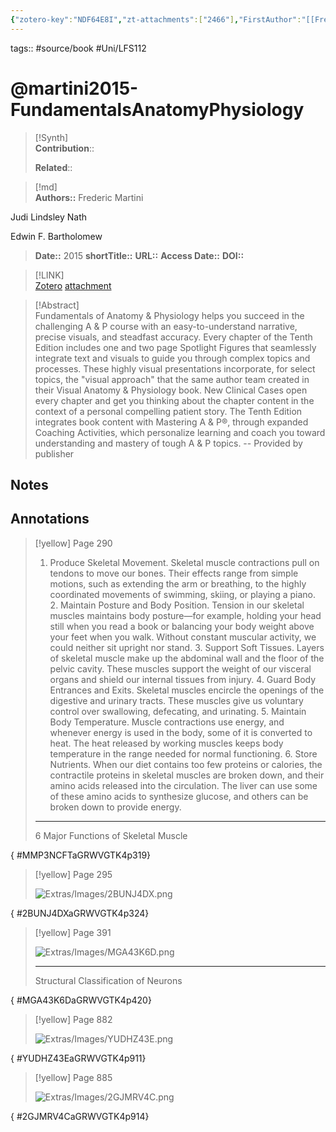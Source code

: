 ```yaml
---
{"zotero-key":"NDF64E8I","zt-attachments":["2466"],"FirstAuthor":"[[Frederic Martini]]","aliases":["Fundamentals of anatomy & physiology"],"citekey":"martini2015-FundamentalsAnatomyPhysiology","dg-publish":true,"Status":"ToRead","permalink":"/sources/books/martini2015-fundamentals-anatomy-physiology/","dgPassFrontmatter":true}
---
```


tags:: #source/book #Uni/LFS112 

# @martini2015-FundamentalsAnatomyPhysiology
  
>[!Synth]  
>**Contribution**::  
>  
>**Related**:: 
>  

>[!md]  
> **Authors::** 
  Frederic Martini
> 
  Judi Lindsley Nath
> 
  Edwin F. Bartholomew
> 
> **Date::** 2015
> **shortTitle::** 
> **URL::** 
> **Access Date::** 
> **DOI::** 

> [!LINK]  
> [Zotero](zotero://select/library/items/NDF64E8I) [attachment](<file:///Users/nathanmaxwell/Zotero/storage/GRWVGTK4/Frederic%20H.%20Martini,%20Judi%20L.%20Nath,%20Edwin%20F.%20Bartholomew%20-%20Fundamentals%20of%20Anatomy%20&%20Physiology-Pearson%20(2014).pdf>)
  
> [!Abstract]  
> Fundamentals of Anatomy & Physiology helps you succeed in the challenging A & P course with an easy-to-understand narrative, precise visuals, and steadfast accuracy. Every chapter of the Tenth Edition includes one and two page Spotlight Figures that seamlessly integrate text and visuals to guide you through complex topics and processes. These highly visual presentations incorporate, for select topics, the "visual approach" that the same author team created in their Visual Anatomy & Physiology book. New Clinical Cases open every chapter and get you thinking about the chapter content in the context of a personal compelling patient story. The Tenth Edition integrates book content with Mastering A & P®, through expanded Coaching Activities, which personalize learning and coach you toward understanding and mastery of tough A & P topics. -- Provided by publisher

## Notes

## Annotations

> [!yellow] Page 290
> 
> 1. Produce Skeletal Movement. Skeletal muscle contractions pull on tendons to move our bones. Their effects range from simple motions, such as extending the arm or breathing, to the highly coordinated movements of swimming, skiing, or playing a piano. 2. Maintain Posture and Body Position. Tension in our skeletal muscles maintains body posture—for example, holding your head still when you read a book or balancing your body weight above your feet when you walk. Without constant muscular activity, we could neither sit upright nor stand. 3. Support Soft Tissues. Layers of skeletal muscle make up the abdominal wall and the floor of the pelvic cavity. These muscles support the weight of our visceral organs and shield our internal tissues from injury. 4. Guard Body Entrances and Exits. Skeletal muscles encircle the openings of the digestive and urinary tracts. These muscles give us voluntary control over swallowing, defecating, and urinating. 5. Maintain Body Temperature. Muscle contractions use energy, and whenever energy is used in the body, some of it is converted to heat. The heat released by working muscles keeps body temperature in the range needed for normal functioning. 6. Store Nutrients. When our diet contains too few proteins or calories, the contractile proteins in skeletal muscles are broken down, and their amino acids released into the circulation. The liver can use some of these amino acids to synthesize glucose, and others can be broken down to provide energy.
> 
> ---
> 6 Major Functions of Skeletal Muscle
>
{ #MMP3NCFTaGRWVGTK4p319}


> [!yellow] Page 295
> 
> ![Extras/Images/2BUNJ4DX.png](/img/user/Extras/Images/2BUNJ4DX.png)
>
{ #2BUNJ4DXaGRWVGTK4p324}


> [!yellow] Page 391
> 
> ![Extras/Images/MGA43K6D.png](/img/user/Extras/Images/MGA43K6D.png)
> 
> ---
> Structural Classification of Neurons
>
{ #MGA43K6DaGRWVGTK4p420}


> [!yellow] Page 882
> 
> ![Extras/Images/YUDHZ43E.png](/img/user/Extras/Images/YUDHZ43E.png)
>
{ #YUDHZ43EaGRWVGTK4p911}


> [!yellow] Page 885
> 
> ![Extras/Images/2GJMRV4C.png](/img/user/Extras/Images/2GJMRV4C.png)
>
{ #2GJMRV4CaGRWVGTK4p914}

